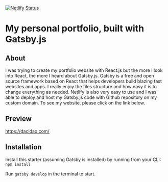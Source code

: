 [![Netlify Status](https://api.netlify.com/api/v1/badges/ae04a2e3-075a-4468-bff9-b58c341149bb/deploy-status)](https://app.netlify.com/sites/epic-poincare-d34266/deploys)

# My personal portfolio, built with Gatsby.js

## About

I was trying to create my portfolio website with React.js but the more I look into React, the more I heard about Gatsby.js. Gatsby is a free and open source framework based on React that helps developers build blazing fast websites and apps. I really enjoy the files structure and how easy it is to change everything as needed. Netlify is also very easy to use and I was able to deploy and host my Gatsby.js code with Github repository on my custom domain. To see my website, please click on the link below.

## Preview

https://dacldao.com/

## Installation

Install this starter (assuming Gatsby is installed) by running from your CLI:
`npm install`

Run `gatsby develop` in the terminal to start.
